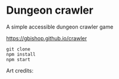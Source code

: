 # Dungeon crawler

A simple accessible dungeon crawler game

https://gbishop.github.io/crawler

```
git clone
npm install
npm start
```

Art credits:
